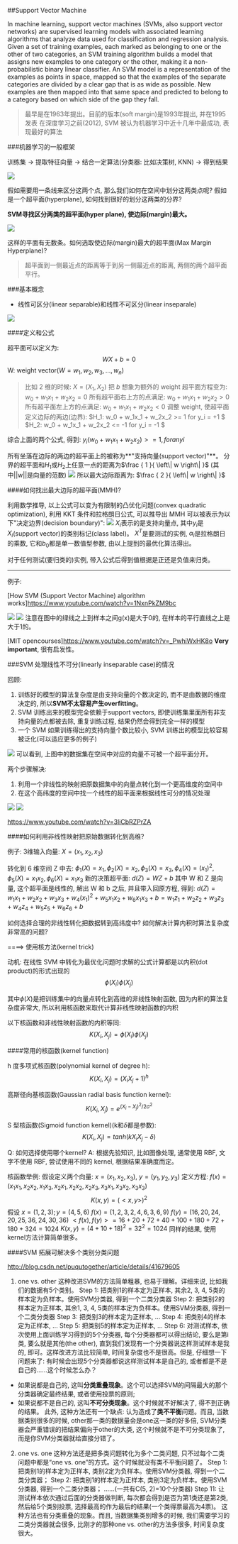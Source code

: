 ##Support Vector Machine

In machine learning, support vector machines (SVMs, also support vector networks) are supervised learning models with associated learning algorithms that analyze data used for classification and regression analysis. Given a set of training examples, each marked as belonging to one or the other of two categories, an SVM training algorithm builds a model that assigns new examples to one category or the other, making it a non-probabilistic binary linear classifier. An SVM model is a representation of the examples as points in space, mapped so that the examples of the separate categories are divided by a clear gap that is as wide as possible. New examples are then mapped into that same space and predicted to belong to a category based on which side of the gap they fall.

> 最早是在1963年提出。目前的版本(soft margin)是1993年提出, 并在1995发表
> 在深度学习之前(2012), SVM 被认为机器学习中近十几年中最成功, 表现最好的算法

###机器学习的一般框架

训练集 -> 提取特征向量 -> 结合一定算法(分类器: 比如决策树,  KNN) -> 得到结果

![](../pic/svm-00.jpg)

假如需要用一条线来区分这两个点, 那么我们如何在空间中划分这两类点呢?
假如是一个超平面(hyperplane), 如何找到很好的划分这两类的分界?

**SVM寻找区分两类的超平面(hyper plane), 使边际(margin)最大。**
 
![](../pic/svm-01.jpg)

这样的平面有无数条。如何选取使边际(margin)最大的超平面(Max Margin Hyperplane)?

> 超平面到一侧最近点的距离等于到另一侧最近点的距离, 两侧的两个超平面平行。


###基本概念

- 线性可区分(linear separable)和线性不可区分(linear inseparale)

![](../pic/svm-02.jpg)

####定义和公式

超平面可以定义为:
$$WX + b = 0$$
W: weight vector($W = {w_1, w_2, w_3, ..., w_n}$)

> 比如 2 维的时候: $X = (X_1, X_2)$
> 把 $b$ 想象为额外的 weight
> 超平面方程变为: $w_0 + w_1x_1 + w_2x_2 = 0$
> 所有超平面右上方的点满足: $w_0 + w_1x_1 + w_2x_2 > 0$
> 所有超平面左上方的点满足: $w_0 + w_1x_1 + w_2x_2 < 0$
> 调整 weight, 使超平面定义边际的两边(边界):
> $H_1: w_0 + w_1x_1 + w_2x_2 >= 1 for y_i = +1 $
> $H_2: w_0 + w_1x_1 + w_2x_2 <= -1 for y_i = -1 $

综合上面的两个公式, 得到:
$y_i(w_0 + w_1x_1 + w_2x_2) >= 1, for any i$

所有坐落在边际的两边的超平面上的被称为**"支持向量(support vector)"**。
分界的超平面和$H_1$或$H_2$上任意一点的距离为$\frac { 1 }{ \left\| w \right\|  }$
(其中||w||是向量的范数)
![](../pic/svm-03.png)
所以最大边际距离为: $\frac { 2 }{ \left\| w \right\|  }$

####如何找出最大边际的超平面(MMH)?

利用数学推导, 以上公式可以变为有限制的凸优化问题(convex quadratic optimization), 利用 KKT 条件和拉格朗日公式, 可以推导出 MMH 可以被表示为以下"决定边界(decision boundary)":
![](../pic/svm-04.png)
$X_i$表示的是支持向量点, 其中$y_i$是$X_i$(support vector)的类别标记(class label)。
$X^T$是要测试的实例, $\alpha_i$是拉格朗日的乘数, 它和$b_0$都是单一数值型参数, 由以上提到的最优化算法得出。

对于任何测试(要归类的)实例, 带入公式后得到值根据是正还是负值来归类。

<hr>

例子:

[How SVM (Support Vector Machine) algorithm works]<https://www.youtube.com/watch?v=1NxnPkZM9bc>

![](../pic/svm-05.png)
![](../pic/svm-06.png)
注意在图中的绿线之上到样本之间g(x)是大于0的, 在样本的平行直线之上是大于1的。

[MIT opencourses]<https://www.youtube.com/watch?v=_PwhiWxHK8o>
**Very important**, 很有启发性。


###SVM 处理线性不可分(linearly inseparable case)的情况

回顾:
1. 训练好的模型的算法复杂度是由支持向量的个数决定的, 而不是由数据的维度决定的, 所以**SVM不太容易产生overfitting**。
2. SVM 训练出来的模型完全依赖于support vectors,  即使训练集里面所有非支持向量的点都被去除, 重复训练过程, 结果仍然会得到完全一样的模型
3. 一个 SVM 如果训练得出的支持向量个数比较小, SVM 训练出的模型比较容易被泛化(可以适应更多的例子)

![](../pic/svm-07.jpg)
可以看到, 上图中的数据集在空间中对应的向量不可被一个超平面分开。

两个步骤解决:
1. 利用一个非线性的映射把原数据集中的向量点转化到一个更高维度的空间中
2. 在这个高纬度的空间中找一个线性的超平面来根据线性可分的情况处理
 
![](../pic/svm-08.jpg)
![](../pic/svm-09.jpg)

<https://www.youtube.com/watch?v=3liCbRZPrZA>

####如何利用非线性映射把原始数据转化到高维?

例子: 3维输入向量: $X = (x_1, x_2, x_3)$

转化到 6 维空间 Z 中去:
$\phi_1(X) = x_1, \phi_2(X) = x_2, \phi_3(X) = x_3, \phi_4(X) = (x_1)^2, \phi_5(X) = x_1x_2, \phi_6(X) = x_1x_3$
新的决策超平面: $d(Z) = WZ + b$
其中 W 和 Z 是向量, 这个超平面是线性的, 解出 W 和 b 之后, 并且带入回原方程, 得到:
$d(Z) = w_1x_1 + w_2x_2 + w_3x_3 + w_4(x_1)^2 + w_5x_1x_2 + w_6x_1x_3 + b = w_1z_1 + w_2z_2 + w_3z_3 + w_4z_4 + w_5z_5 + w_6z_6 + b$

如何选择合理的非线性转化把数据转到高纬度中?
如何解决计算内积时算法复杂度非常高的问题?

====> 使用核方法(kernel trick)

动机: 在线性 SVM 中转化为最优化问题时求解的公式计算都是以内积(dot product)的形式出现的
$$\phi(X_i)\phi(X_j)$$

其中$\phi(X)$是把训练集中的向量点转化到高维的非线性映射函数, 因为内积的算法复杂度非常大, 所以利用核函数来取代计算非线性映射函数的内积

以下核函数和非线性映射函数的内积等同:
$$K(X_i, X_j) = \phi(X_i)\phi(X_j)$$


####常用的核函数(kernel function)

h 度多项式核函数(polynomial kernel of degree h):
$$K(X_i, X_j) = (X_iX_j + 1)^h$$

高斯径向基核函数(Gaussian radial basis function kernel):
$$K(X_i, X_j) = e^{(X_i - X_j)^2/2\sigma^2}$$

S 型核函数(Sigmoid function kernel)(k和$\delta$都是参数):
$$K(X_i, X_j) = tanh(kX_iX_j - \delta)$$

Q: 如何选择使用哪个kernel?
A: 根据先验知识, 比如图像处理, 通常使用 RBF, 文字不使用 RBF, 尝试使用不同的 kernel, 根据结果准确度而定。

核函数举例:
假设定义两个向量: $x = (x_1, x_2, x_3)$, $y = (y_1, y_2, y_3)$
定义方程: $f(x) = (x_1x_1, x_2x_2, x_1x_3, x_2x_1, x_2x_2, x_2x_3, x_3x_1, x_3x_2, x_3x_3)$
$$K(x, y) = (<x, y>)^2$$
假设 $x = (1, 2, 3); y = (4, 5, 6)$
$f(x) = (1, 2, 3, 2, 4, 6, 3, 6, 9)$
$f(y) = (16, 20, 24, 20, 25, 36, 24, 30, 36)$
$<f(x), f(y)> = 16 + 20 + 72 + 40 + 100 + 180 + 72 + 180 + 324 = 1024$
$K(x, y) = (4 + 10 + 18)^2 = 32^2 = 1024$
同样的结果, 使用kernel方法计算简单很多。

####SVM 拓展可解决多个类别分类问题

<http://blog.csdn.net/puqutogether/article/details/41679605>

1. one vs. other
这种改进SVM的方法简单粗暴, 也易于理解。详细来说, 比如我们的数据有5个类别。
Step 1: 把类别1的样本定为正样本, 其余2, 3, 4, 5类的样本定为负样本。使用SVM分类器, 得到一个二类分类器
Step 2: 把类别2的样本定为正样本, 其余1, 3, 4, 5类的样本定为负样本。使用SVM分类器, 得到一个二类分类器
Step 3: 把类别3的样本定为正样本, ...
Step 4: 把类别4的样本定为正样本, ...
Step 5: 把类别5的样本定为正样本, ...
Step 6: 对测试样本, 依次使用上面训练学习得到的5个分类器, 每个分类器都可以得出结论, 要么是第i类, 要么就是其他(the other), 直到我们发现有一个分类器说这样测试样本是我的, 即可。这样改进方法比较简单, 时间复杂度也不是很高。但是, 仔细想一下问题来了: 有时候会出现5个分类器都说这样测试样本是自己的, 或者都是不是自己的……这个时候怎么办？
- 如果说都是自己的, 这叫**分类重叠现象**。这个可以选择SVM的间隔最大的那个分类器确定最终结果, 或者使用投票的原则;
- 如果说都不是自己的, 这叫**不可分类现象**。这个时候就不好解决了, 得不到正确的结果。
此外, 这种方法还有一个缺点: 认为造成了**类不平衡**问题。而且, 当数据类别很多的时候, other那一类的数据量会是one这一类的好多倍, SVM分类器会严重错误的把结果偏向于other的大类, 这个时候就不是不可分类现象了, 而是你SVM分类器就给直接分错了。

2. one vs. one
这种方法还是把多类问题转化为多个二类问题, 只不过每个二类问题中都是“one vs. one”的方式。这个时候就没有类不平衡问题了。
Step 1: 把类别1的样本定为正样本, 类别2定为负样本。使用SVM分类器, 得到一个二类分类器；
Step 2: 把类别1的样本定为正样本, 类别3定为负样本。使用SVM分类器, 得到一个二类分类器；
......(一共有C(5, 2)=10个分类器)
Step 11: 让测试样本依次通过后面的分类器做判断, 每次都会得到是否为第1类还是第2类, 然后给5个类别投票, 选择最高的作为最后的结果(一个类得票最高为4票)。
这种方法也有分类重叠的现象。而且, 当数据集类别增多的时候, 我们需要学习的二类分类器就会很多, 比刚才的那种one vs. other的方法多很多, 时间复杂度很大。



